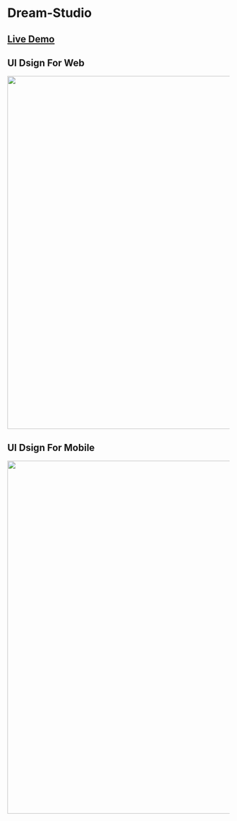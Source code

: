 # Dream-Studio

## [Live Demo](https://zahidalidev.github.io/Dream-Studio/)

## UI Dsign For Web
<img width="800px" src="https://user-images.githubusercontent.com/46484008/151256494-a704ff3c-3d1b-4184-809a-2a72eb70502a.png" />

## UI Dsign For Mobile
<img width="800px" src="https://user-images.githubusercontent.com/46484008/151256507-5518c1b9-c0f7-4d2a-bd46-ad1efb7c7d14.png" />

